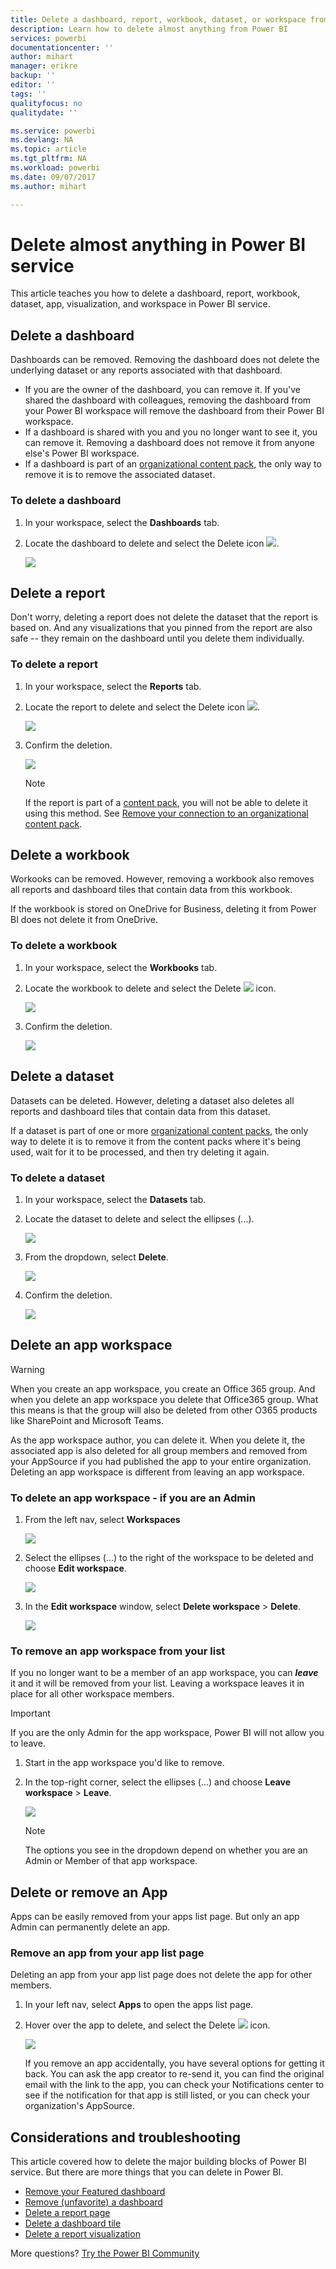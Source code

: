 ```yaml
---
title: Delete a dashboard, report, workbook, dataset, or workspace from Power BI
description: Learn how to delete almost anything from Power BI
services: powerbi
documentationcenter: ''
author: mihart
manager: erikre
backup: ''
editor: ''
tags: ''
qualityfocus: no
qualitydate: ''

ms.service: powerbi
ms.devlang: NA
ms.topic: article
ms.tgt_pltfrm: NA
ms.workload: powerbi
ms.date: 09/07/2017
ms.author: mihart

---
```

# Delete almost anything in Power BI service
This article teaches you how to delete a dashboard, report, workbook, dataset, app, visualization, and workspace in Power BI service.

## Delete a dashboard
Dashboards can be removed. Removing the dashboard does not delete the underlying dataset or any reports associated with that dashboard.

* If you are the owner of the dashboard, you can remove it. If you've shared the dashboard with colleagues, removing the dashboard from your Power BI workspace will remove the dashboard from their Power BI workspace.
* If a dashboard is shared with you and you no longer want to see it, you can remove it.  Removing a dashboard does not remove it from anyone else's Power BI workspace.
* If a dashboard is part of an [organizational content pack](service-organizational-content-pack-disconnect.md), the only way to remove it is to remove the associated dataset.

### To delete a dashboard
1. In your workspace, select the **Dashboards** tab.
2. Locate the dashboard to delete and select the Delete icon ![](media/powerbi-service-delete/power-bi-delete-icon.png). 
   
    ![](media/powerbi-service-delete/power-bi-delete-dash.gif)

## Delete a report
Don't worry, deleting a report does not delete the dataset that the report is based on.  And any visualizations that you pinned from the report are also safe -- they remain on the dashboard until you delete them individually.

### To delete a report
1. In your workspace, select the **Reports** tab.
2. Locate the report to delete and select the Delete icon   ![](media/powerbi-service-delete/power-bi-delete-icon.png).   
   
    ![](media/powerbi-service-delete/power-bi-delete-reportnew.png)
3. Confirm the deletion.
   
   ![](media/powerbi-service-delete/power-bi-delete-report.png)
   
   > [!NOTE]
   > If the report is part of a [content pack](service-organizational-content-pack-introduction.md), you will not be able to delete it using this method.  See [Remove your connection to an organizational content pack](service-organizational-content-pack-disconnect.md).
   > 
   > 

## Delete a workbook
Workooks can be removed. However, removing a workbook also removes all reports and dashboard tiles that contain data from this workbook.

If the workbook is stored on OneDrive for Business, deleting it from Power BI does not delete it from OneDrive.

### To delete a workbook
1. In your workspace, select the **Workbooks** tab.
2. Locate the workbook to delete and select the Delete ![](media/powerbi-service-delete/power-bi-delete-report2.png) icon.
   
    ![](media/powerbi-service-delete/power-bi-delete-workbooknew.png)
3. Confirm the deletion.
   
   ![](media/powerbi-service-delete/power-bi-delete-confirm.png)

## Delete a dataset
Datasets can be deleted. However, deleting a dataset also deletes all reports and dashboard tiles that contain data from this dataset.

If a dataset is part of one or more [organizational content packs](service-organizational-content-pack-disconnect.md), the only way to delete it is to remove it from the content packs where it's being used, wait for it to be processed, and then try deleting it again.

### To delete a dataset
1. In your workspace, select the **Datasets** tab.
2. Locate the dataset to delete and select the ellipses (...).  
   
    ![](media/powerbi-service-delete/power-bi-delete-datasetnew.png)
3. From the dropdown, select **Delete**.
   
   ![](media/powerbi-service-delete/power-bi-delete-datasetnew2.png)
4. Confirm the deletion.
   
   ![](media/powerbi-service-delete/power-bi-delete-dataset-confirm.png)

## Delete an app workspace
> [!WARNING]
> When you create an app workspace, you create an Office 365 group. And when you delete an app workspace you delete that Office365 group. What this means is that the group will also be deleted from other O365 products like SharePoint and Microsoft Teams. 
> 
> 

As the app workspace author, you can delete it. When you delete it, the associated app is also deleted for all group members and removed from your AppSource if you had published the app to your entire organization. Deleting an app workspace is different from leaving an app workspace.

### To delete an app workspace - if you are an Admin
1. From the left nav, select **Workspaces**
   
    ![](media/powerbi-service-delete/power-bi-delete-workspace.png)
2. Select the ellipses (...) to the right of the workspace to be deleted and choose **Edit workspace**.
   
   ![](media/powerbi-service-delete/power-bi-edit-workspace.png)
3. In the **Edit workspace** window, select **Delete workspace** > **Delete**.
   
    ![](media/powerbi-service-delete/power-bi-delete-workspace2.png)

### To remove an app workspace from your list
If you no longer want to be a member of an app workspace, you can ***leave*** it and it will be removed from your list. Leaving a workspace leaves it in place for all other workspace members.  

> [!IMPORTANT]
> If you are the only Admin for the app workspace, Power BI will not allow you to leave.
> 
> 

1. Start in the app workspace you'd like to remove.
2. In the top-right corner, select the ellipses (...) and choose **Leave workspace** > **Leave**.
   
      ![](media/powerbi-service-delete/power-bi-leave-workspace.png)
   
   > [!NOTE]
   > The options you see in the dropdown depend on whether you are an Admin or Member of that app workspace.
   > 
   > 

## Delete or remove an App
Apps can be easily removed from your apps list page. But only an app Admin can permanently delete an app.

### Remove an app from your app list page
Deleting an app from your app list page does not delete the app for other members.

1. In your left nav, select **Apps** to open the apps list page.
2. Hover over the app to delete, and select the Delete ![](media/powerbi-service-delete/power-bi-delete-report2.png)  icon.
   
   ![](media/powerbi-service-delete/power-bi-delete-app.png)
   
   If you remove an app accidentally, you have several options for getting it back.  You can ask the app creator to re-send it, you can find the original email with the link to the app, you can check your Notifications center to see if the notification for that app is still listed, or you can check your organization's AppSource.

## Considerations and troubleshooting
This article covered how to delete the major building blocks of Power BI service. But there are more things that you can delete in Power BI.  

* [Remove your Featured dashboard](powerbi-service-featured-dashboards.md#change-the-featured-dashboard)
* [Remove (unfavorite) a dashboard](service-dashboard-favorite.md#unfavorite-a-dashboard)
* [Delete a report page](powerbi-service-delete.md)
* [Delete a dashboard tile](service-dashboard-edit-tile.md)
* [Delete a report visualization](powerbi-service-delete.md)

More questions? [Try the Power BI Community](http://community.powerbi.com/) 

